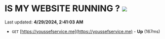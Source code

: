 # IS MY WEBSITE RUNNING ? [![](https://img.shields.io/static/v1?label=Sponsor&message=%E2%9D%A4&logo=GitHub&color=%23fe8e86)](https://github.com/sponsors/<username>)

Last updated: **4/29/2024, 2:41:03 AM**

- `GET` [https://youssefservice.me](https://youssefservice.me) - **Up** (167ms)
